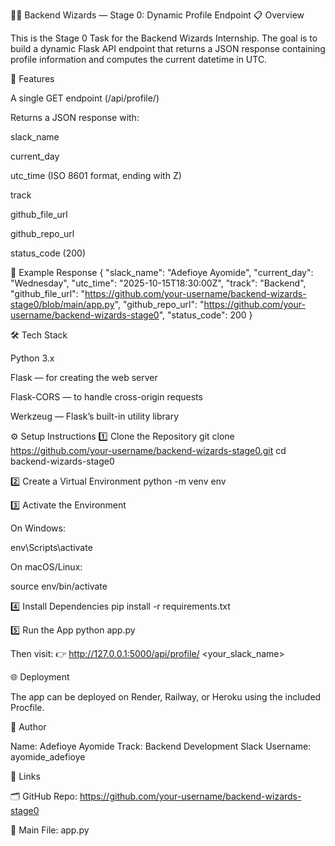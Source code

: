 🧙‍♂️ Backend Wizards — Stage 0: Dynamic Profile Endpoint
📋 Overview

This is the Stage 0 Task for the Backend Wizards Internship.
The goal is to build a dynamic Flask API endpoint that returns a JSON response containing profile information and computes the current datetime in UTC.

🚀 Features

A single GET endpoint (/api/profile/<username>)

Returns a JSON response with:

slack_name

current_day

utc_time (ISO 8601 format, ending with Z)

track

github_file_url

github_repo_url

status_code (200)

🧩 Example Response
{
  "slack_name": "Adefioye Ayomide",
  "current_day": "Wednesday",
  "utc_time": "2025-10-15T18:30:00Z",
  "track": "Backend",
  "github_file_url": "https://github.com/your-username/backend-wizards-stage0/blob/main/app.py",
  "github_repo_url": "https://github.com/your-username/backend-wizards-stage0",
  "status_code": 200
}

🛠️ Tech Stack

Python 3.x

Flask — for creating the web server

Flask-CORS — to handle cross-origin requests

Werkzeug — Flask’s built-in utility library

⚙️ Setup Instructions
1️⃣ Clone the Repository
git clone https://github.com/your-username/backend-wizards-stage0.git
cd backend-wizards-stage0

2️⃣ Create a Virtual Environment
python -m venv env

3️⃣ Activate the Environment

On Windows:

env\Scripts\activate


On macOS/Linux:

source env/bin/activate

4️⃣ Install Dependencies
pip install -r requirements.txt

5️⃣ Run the App
python app.py


Then visit:
👉 http://127.0.0.1:5000/api/profile/
<your_slack_name>

🌐 Deployment

The app can be deployed on Render, Railway, or Heroku using the included Procfile.

🧠 Author

Name: Adefioye Ayomide
Track: Backend Development
Slack Username: ayomide_adefioye

📎 Links

🗂️ GitHub Repo: https://github.com/your-username/backend-wizards-stage0

📄 Main File: app.py